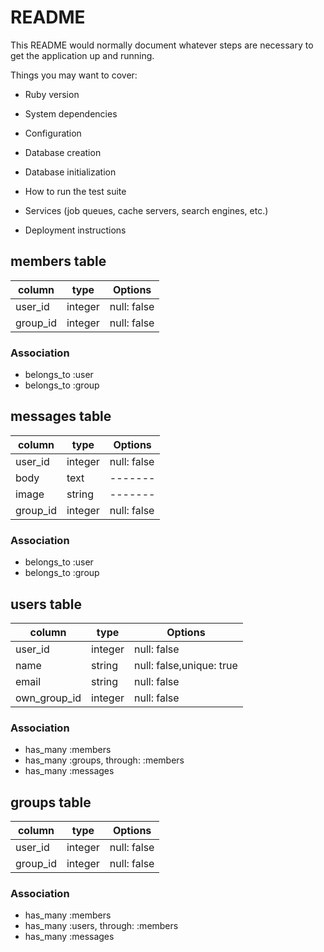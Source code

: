 # README

This README would normally document whatever steps are necessary to get the
application up and running.

Things you may want to cover:

* Ruby version

* System dependencies

* Configuration

* Database creation

* Database initialization

* How to run the test suite

* Services (job queues, cache servers, search engines, etc.)

* Deployment instructions



## members table
|column|type|Options|
|------|----|-------|
|user_id|integer|null: false|
|group_id|integer|null: false|

### Association
- belongs_to :user
- belongs_to :group


## messages table
|column|type|Options|
|------|----|-------|
|user_id|integer|null: false|
|body|text|-------|
|image|string|-------|
|group_id|integer|null: false|

### Association
- belongs_to :user
- belongs_to :group

## users table
|column|type|Options|
|------|----|-------|
|user_id|integer|null: false|
|name|string|null: false,unique: true|
|email|string|null: false|
|own_group_id|integer|null: false|

### Association
- has_many :members
- has_many :groups, through: :members
- has_many :messages


## groups table
|column|type|Options|
|------|----|-------|
|user_id|integer|null: false|
|group_id|integer|null: false|


### Association
- has_many :members
- has_many :users, through: :members
- has_many :messages











